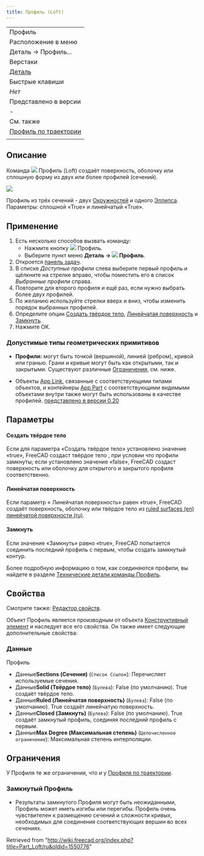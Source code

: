 ```yaml
---
title: Профиль (Loft)
---
```

|  |
| --- |
| Профиль |
| Расположение в меню |
| Деталь → Профиль... |
| Верстаки |
| [Деталь](/Part_Workbench/ru "Part Workbench/ru") |
| Быстрые клавиши |
| *Нет* |
| Представлено в версии |
| - |
| См. также |
| [Профиль по траектории](/Part_Sweep/ru "Part Sweep/ru") |
|  |

## Описание

Команда ![](/images/Part_Loft.svg) Профиль (Loft) создаёт поверхность, оболочку или сплошную форму из двух или более профилей (сечений).

![](/images/Part_Loft_solid_ruled_from3profiles_example_FreeCAD_0_13.jpg)

Профиль из трёх сечений - двух [Окружностей](/Part_Circle/ru "Part Circle/ru") и одного [Эллипса](/Part_Ellipse/ru "Part Ellipse/ru"). Параметры: сплошной «True» и линейчатый «True».

## Применение

1. Есть несколько способов вызвать команду:
   * Нажмите кнопку ![](/images/Part_Loft.svg) Профиль.
   * Выберите пункт меню **Деталь → ![](/images/Part_Loft.svg) Профиль**.
2. Откроется [панель задач](/Task_panel/ru "Task panel/ru").
3. В списке *Доступные профили* слева выберите первый профиль и щёлкните на стрелке вправо, чтобы поместить его в список *Выбранные профили* справа.
4. Повторите для второго профиля и ещё раз, если нужно выбрать более двух профилей.
5. По желанию используйте стрелки вверх и вниз, чтобы изменить порядок выбранных профилей.
6. Определите опции [Создать твёрдое тело](#Data), [Линейчатая поверхность](#Data) и [Замкнуть](#Data).
7. Нажмите OK.

### Допустимые типы геометрических примитивов

* **Профили:** могут быть точкой (вершиной), линией (ребром), кривой или гранью. Грани и кривые могут быть как открытыми, так и закрытыми. Существуют различные [Ограничения](#Ограничения), см. ниже.

* Объекты [App Link](/App_Link/ru "App Link/ru"), связанные с соответствующими типами объектов, и контейнеры [App Part](/App_Part/ru "App Part/ru") с соответствующими видимыми объектами внутри также могут быть использованы в качестве профилей. [представлено в версии 0.20](/Release_notes_0.20/ru "Release notes 0.20/ru")

## Параметры

#### Создать твёрдое тело

Если для параметра «Создать твёрдое тело» установлено значение «true», FreeCAD создаст твёрдое тело , при условии что профили замкнуты; если установлено значение «false», FreeCAD создаст поверхность или оболочку для открытого и закрытого профиля соответственно.

#### Линейчатая поверхность

Если параметр « Линейчатая поверхность» равен «true», FreeCAD создаёт поверхность, оболочку или твёрдое тело из [ruled surfaces (en)](http://en.wikipedia.org/wiki/Ruled_surface) [линейчатой поверхности (ru)](https://ru.wikipedia.org/wiki/Линейчатая_поверхность).

#### Замкнуть

Если значение «Замкнуть» равно «true», FreeCAD попытается соединить последний профиль с первым, чтобы создать замкнутый контур.

Более подробную информацию о том, как соединяются профили, вы найдете в разделе [Технические детали команды Профиль](/Part_Loft_Technical_Details/ru "Part Loft Technical Details/ru").

## Свойства

Смотрите также: [Редактор свойств](/Property_editor/ru "Property editor/ru").

Объект Профиль является производным от объекта [Конструктивный элемент](/Part_Feature/ru "Part Feature/ru") и наследует все его свойства. Он также имеет следующие дополнительные свойства:

### Данные

Профиль

* Данные**Sections (Сечения)** (`Список Ссылок`): Перечисляет используемые сечения.
* Данные**Solid (Твёрдое тело)** (`Булева`): False (по умолчанию). True создаёт твёрдое тело.
* Данные**Ruled (Линейчатая поверхность)** (`Булева`): False (по умолчанию). True создаёт линейчатую поверхность.
* Данные**Closed (Замкнуть)** (`Булева`): False (по умолчанию). True создаёт замкнутый профиль, соединяя последний профиль с первым.
* Данные**Max Degree (Максимальная степень)** (`Целочисленное ограничение`): Максимальная степень интерполяции.

## Ограничения

У Профиля те же ограничения, что и у [Профиля по траектории](/Part_Sweep/ru#Ограничения "Part Sweep/ru").

### Замкнутый Профиль

* Результаты замкнутого Профиля могут быть неожиданными, Профиль может иметь изгибы или перегибы. Профиль очень чувствителен к размещению сечений и сложности кривых, необходимых для соединения соответствующих вершин во всех сечениях.

Retrieved from "<http://wiki.freecad.org/index.php?title=Part_Loft/ru&oldid=1550776>"